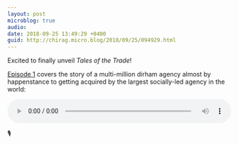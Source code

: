 ```yaml
---
layout: post
microblog: true
audio: 
date: 2018-09-25 13:49:29 +0400
guid: http://chirag.micro.blog/2018/09/25/094929.html
---
```

Excited to finally unveil _Tales of the Trade_!

[Episode 1](https://talesofthetrade.socialize) covers the story of a multi-million dirham agency almost by happenstance to getting acquired by the largest socially-led agency in the world:

<audio style="width:100%" controls><source src="https://tracking.podiant.co/d/spoke/coffeeandicedtea/episodes/3690d4e0799c58/primary/1537855814.mp3?referrer%5Bdomain%5D=chirag.biz" type="audio/mpeg">
</audio>

🎙
